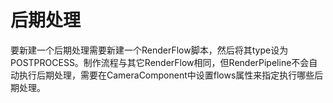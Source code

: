 # 后期处理

要新建一个后期处理需要新建一个RenderFlow脚本，然后将其type设为POSTPROCESS。制作流程与其它RenderFlow相同，但RenderPipeline不会自动执行后期处理，需要在CameraComponent中设置flows属性来指定执行哪些后期处理。